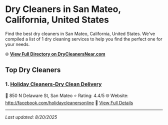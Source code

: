 # Dry Cleaners in San Mateo, California, United States

Find the best dry cleaners in San Mateo, California, United States. We've compiled a list of 1 dry cleaning services to help you find the perfect one for your needs.

🌐 **[View Full Directory on DryCleanersNear.com](https://drycleanersnear.com/city/US/California/San%20Mateo)**

## Top Dry Cleaners

### 1. [Holiday Cleaners-Dry Clean Delivery](https://drycleanersnear.com/dryCleaner/689d43c8756b71cad101f39e/holiday-cleaners-dry-clean-delivery)
📍 850 N Delaware St, San Mateo
⭐ Rating: 4.4/5
🌐 Website: http://facebook.com/holidaycleanersonline
🔗 [View Full Details](https://drycleanersnear.com/dryCleaner/689d43c8756b71cad101f39e/holiday-cleaners-dry-clean-delivery)


---

*Last updated: 8/20/2025*
